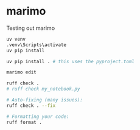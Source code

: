 # marimo
Testing out marimo

```bash
uv venv
.venv\Scripts\activate
uv pip install

uv pip install . # this uses the pyproject.toml
```

```bash
marimo edit

ruff check .
# ruff check my_notebook.py

# Auto-fixing (many issues):
ruff check . --fix

# Formatting your code:
ruff format .
```